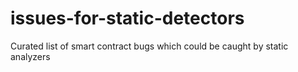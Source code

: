 # issues-for-static-detectors
Curated list of smart contract bugs which could be caught by static analyzers
